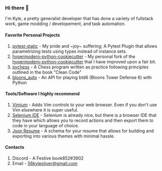 
### Hi there 👋

I'm Kyle, a pretty generalist developer that has done a variety of fullstack work, game modding / developement, and task automation.

#### Favorite Personal Projects
1. [pytest-static](https://github.com/56kyle/pytest-static) - My pride and ~joy~ suffering; A Pytest Plugin that allows parametrizing tests using types instead of instance sets.
2. [hypermodern-python-cookiecutter](https://github.com/56kyle/hypermodern-python-cookiecutter) - My personal fork of the [hypermodern-python-cookiecutter](https://github.com/cjolowicz/cookiecutter-hypermodern-python) that I have improved upon a fair bit.
3. [pychess](https://github.com/56kyle/pychess) - A Chess program written as practice following principles outlined in the book "Clean Code"
4. [bloons_auto](https://github.com/56kyle/bloons_auto) - An API for playing btd6 (Bloons Tower Defense 6) with Python

#### Tools/Software I highly recommend
1. [Vimium](https://chrome.google.com/webstore/detail/vimium/dbepggeogbaibhgnhhndojpepiihcmeb) - Adds Vim controls to your web browser. Even if you don't use Vim elsewhere it is super useful.
2. [Selenium IDE](https://www.selenium.dev/selenium-ide/) - Selenium is already nice, but there is a browser IDE that they have which allows you to record actions and then export them to code in your language of choice.
3. [Json Resume](https://jsonresume.org/getting-started/) - A schema for your resume that allows for building and exporting into various themes with minimal hassle.

#### Contacts
1. Discord - A Festive book852#3902
2. Email - 56kyleoliver@gmail.com

